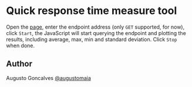 # Quick response time measure tool

Open the [page](https://augustogoncalves.github.io/ping/), enter the endpoint address (only `GET` supported, for now), click `Start`, the JavaScript will start querying the endpoint and plotting the results, including average, max, min and standard deviation. Click `Stop` when done. 

## Author

Augusto Goncalves [@augustomaia](https://twitter.com/augustomaia)
